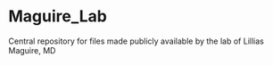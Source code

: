 # Maguire_Lab
Central repository for files made publicly available by the lab of Lillias Maguire, MD
